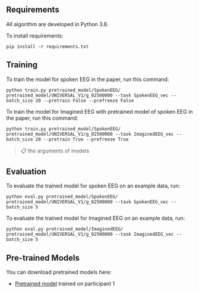 ## Requirements
All algorithm are developed in Python 3.8.

To install requirements:

```setup
pip install -r requirements.txt
```

## Training
To train the model for spoken EEG in the paper, run this command:
```train
python train.py pretrained_model/SpokenEEG/ pretrained_model/UNIVERSAL_V1/g_02500000 --task SpokenEEG_vec --batch_size 20 --pretrain False --prefreeze False
```
To train the model for Imagined EEG with pretrained model of spoken EEG in the paper, run this command:
```train
python train.py pretrained_model/SpokenEEG/ pretrained_model/UNIVERSAL_V1/g_02500000 --task ImaginedEEG_vec --batch_size 20 --pretrain True --prefreeze True
```
>📋 the arguments of models

## Evaluation
To evaluate the trained model for spoken EEG on an example data, run:
```eval
python eval.py pretrained_model/SpokenEEG/ pretrained_model/UNIVERSAL_V1/g_02500000 --task SpokenEEG_vec --batch_size 5
```
To evaluate the trained model for Imagined EEG on an example data, run:
```eval
python eval.py pretrained_model/ImaginedEEG/ pretrained_model/UNIVERSAL_V1/g_02500000 --task ImaginedEEG_vec --batch_size 5
```

## Pre-trained Models
You can download pretrained models here:
- [Pretrained model](https://drive.google.com/drive/folders/1x6GNHzAQkqL5eQmIcPTjVPb9D5dtx02W?usp=sharing) trained on participant 1